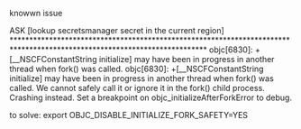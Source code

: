 knowwn issue

ASK [lookup secretsmanager secret in the current region] *************************************************************************************************************************
objc[6830]: +[__NSCFConstantString initialize] may have been in progress in another thread when fork() was called.
objc[6830]: +[__NSCFConstantString initialize] may have been in progress in another thread when fork() was called. We cannot safely call it or ignore it in the fork() child process. Crashing instead. Set a breakpoint on objc_initializeAfterForkError to debug.


to solve:
export OBJC_DISABLE_INITIALIZE_FORK_SAFETY=YES